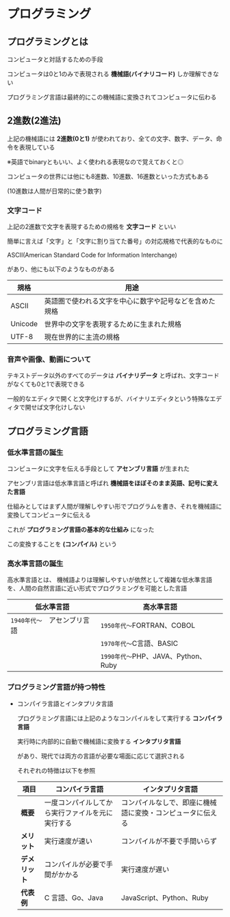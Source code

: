 # プログラミング

## プログラミングとは

   コンピュータと対話するための手段

   コンピュータは0と1のみで表現される **機械語(バイナリコード)** しか理解できない

   プログラミング言語は最終的にこの機械語に変換されてコンピュータに伝わる
    
## 2進数(2進法)

   上記の機械語には **2進数(0と1)** が使われており、全ての文字、数字、データ、命令を表現している

   ※英語でbinaryともいい、よく使われる表現なので覚えておくと◎

   コンピュータの世界には他にも8進数、10進数、16進数といった方式もある

   (10進数は人間が日常的に使う数字)

### 文字コード

   上記の2進数で文字を表現するための規格を **文字コード** といい

   簡単に言えば「文字」と「文字に割り当てた番号」の対応規格で代表的なものに

   ASCII(American Standard Code for Information Interchange)

   があり、他にも以下のようなものがある

   |   規格   |                    用途                    |
   |---------|-------------------------------------------|
   | ASCII   | 英語圏で使われる文字を中心に数字や記号などを含めた規格 |
   | Unicode | 世界中の文字を表現するために生まれた規格            |
   | UTF-8   | 現在世界的に主流の規格                         |

### 音声や画像、動画について

   テキストデータ以外のすべてのデータは **バイナリデータ** と呼ばれ、文字コードがなくても0と1で表現できる

   一般的なエディタで開くと文字化けするが、バイナリエディタという特殊なエディタで開せば文字化けしない

## プログラミング言語

### 低水準言語の誕生

   コンピュータに文字を伝える手段として **アセンブリ言語** が生まれた

   アセンブリ言語は低水準言語と呼ばれ **機械語をほぼそのまま英語、記号に変えた言語**

   仕組みとしてはまず人間が理解しやすい形でプログラムを書き、それを機械語に変換してコンピュータに伝える

   これが **プログラミング言語の基本的な仕組み** になった

   この変換することを **(コンパイル)** という

### 高水準言語の誕生

   高水準言語とは、
   機械語よりは理解しやすいが依然として複雑な低水準言語を、人間の自然言語に近い形式でプログラミングを可能とした言語

   |   低水準言語                    |       高水準言語    |
   |---------|-------------------------------------------|
   | ``1940年代～``　アセンブリ言語   | ``1950年代～``FORTRAN、COBOL |
   |                                | ``1970年代～``C言語、BASIC |
   |                                | ``1990年代～``PHP、JAVA、Python、Ruby |

### プログラミング言語が持つ特性

- コンパイラ言語とインタプリタ言語

   プログラミング言語には上記のようなコンパイルをして実行する **コンパイラ言語**

   実行時に内部的に自動で機械語に変換する **インタプリタ言語**

   があり、現代では両方の言語が必要な場面に応じて選択される

   それぞれの特徴は以下を参照

   | 項目   | コンパイラ言語 | インタプリタ言語 |
   |--------|--------------|--------------|
   | **概要**   | 一度コンパイルしてから実行ファイルを元に実行する | コンパイルなしで、即座に機械語に変換・コンピュータに伝える |
   | **メリット** | 実行速度が速い | コンパイルが不要で手間いらず |
   | **デメリット** | コンパイルが必要で手間がかかる | 実行速度が遅い |
   | **代表例** | C 言語、Go、Java | JavaScript、Python、Ruby |

